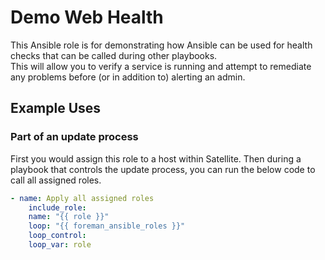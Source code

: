 # Demo Web Health

This Ansible role is for demonstrating how Ansible can be used for health checks that can be called during other playbooks.  
This will allow you to verify a service is running and attempt to remediate any problems before (or in addition to) alerting an admin.

## Example Uses
### Part of an update process
First you would assign this role to a host within Satellite.
Then during a playbook that controls the update process, you can run the below code to call all assigned roles.
```yaml
- name: Apply all assigned roles
    include_role:
    name: "{{ role }}"
    loop: "{{ foreman_ansible_roles }}"
    loop_control:
    loop_var: role
```